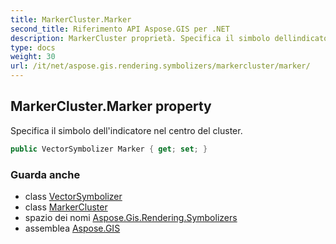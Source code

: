 ```yaml
---
title: MarkerCluster.Marker
second_title: Riferimento API Aspose.GIS per .NET
description: MarkerCluster proprietà. Specifica il simbolo dellindicatore nel centro del cluster.
type: docs
weight: 30
url: /it/net/aspose.gis.rendering.symbolizers/markercluster/marker/
---
```

## MarkerCluster.Marker property

Specifica il simbolo dell'indicatore nel centro del cluster.

```csharp
public VectorSymbolizer Marker { get; set; }
```

### Guarda anche

* class [VectorSymbolizer](../../vectorsymbolizer/)
* class [MarkerCluster](../)
* spazio dei nomi [Aspose.Gis.Rendering.Symbolizers](../../markercluster/)
* assemblea [Aspose.GIS](../../../)


